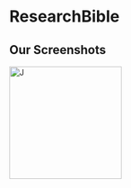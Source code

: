 # ResearchBible

## Our Screenshots
<img src="https://user-images.githubusercontent.com/63147307/188326859-03b5bff8-862b-4fb5-a14e-f6503286c7c9.png" alt="J" width="200"/>

